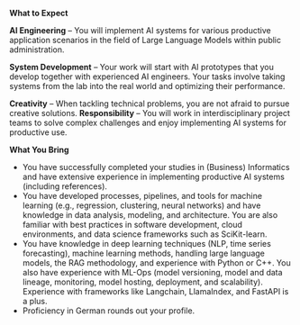 **What to Expect**

**AI Engineering** – You will implement AI systems for various productive application scenarios in the field of Large Language Models within public administration.

**System Development** – Your work will start with AI prototypes that you develop together with experienced AI engineers. Your tasks involve taking systems from the lab into the real world and optimizing their performance.

**Creativity** – When tackling technical problems, you are not afraid to pursue creative solutions. **Responsibility** – You will work in interdisciplinary project teams to solve complex challenges and enjoy implementing AI systems for productive use.

**What You Bring**

- You have successfully completed your studies in (Business) Informatics and have extensive experience in implementing productive AI systems (including references).
- You have developed processes, pipelines, and tools for machine learning (e.g., regression, clustering, neural networks) and have knowledge in data analysis, modeling, and architecture. You are also familiar with best practices in software development, cloud environments, and data science frameworks such as SciKit-learn.
- You have knowledge in deep learning techniques (NLP, time series forecasting), machine learning methods, handling large language models, the RAG methodology, and experience with Python or C++. You also have experience with ML-Ops (model versioning, model and data lineage, monitoring, model hosting, deployment, and scalability). Experience with frameworks like Langchain, LlamaIndex, and FastAPI is a plus.
- Proficiency in German rounds out your profile.
